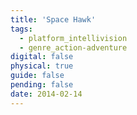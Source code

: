 ```yaml
---
title: 'Space Hawk'
tags:
  - platform_intellivision
  - genre_action-adventure
digital: false
physical: true
guide: false
pending: false
date: 2014-02-14
---
```

